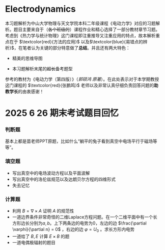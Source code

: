 # Electrodynamics
本习题解析为中山大学物理与天文学院本科二年级课程《电动力学》对应的习题解析。题目主要来自于（~~各个班级的~~）课程作业和精心选择了一部分教材章节习题。考虑到《热力学与统计物理》这门课程即注重推导又注重应用的特点，故本解析重点在于 $\textcolor{red}{方法的应用}$ 以及$\textcolor{blue}{易错点的辨析}$，在笔者认为关键的部分特意做了$\textbf{总结}$。并且还有两大特色：

- 精美的思维导图

- 本习题解析末尾的~~超长~~备考题型

参考的教材为《电动力学（第四版）》（*郭硕鸿 原著*）。在此处表示对于本学期教授这门课程的 $\textcolor{red}{张鹏鸣}$ 老师以及非常认真仔细负责回答问题的**助教学长**的由衷感谢！

# 2025 6 26 期末考试题目回忆
### 判断题
基本上都是苗老师PPT原题，比如什么“躺平的兔子看到真空中电场平行于磁场等等”。

### 填空题
- 写出真空中的电场波动方程以及平面波解
- 写出真空中的洛伦兹规范以及达朗贝尔方程的四维形式
- 失去记忆

### 计算题
- 利用 $B = \nabla \times A$ 证明 $A$ 的规范性
- 一道边界条件非常奇怪的二维Laplace方程问题。在一个二维平面中有一个长方形边长分别为$a,b$。上下两条边的电势为0，左边的边 $\frac{\partial \varphi}{\partial n} = 0$ ，右边的边 $\varphi = U_0$ 。求长方形内电势
- 一道给了 $B,E$ 计算 $E\times B$ 的题
- 一道电偶极辐射的题目

